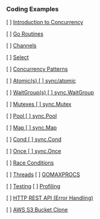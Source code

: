 ### Coding Examples

[ ] [Introduction to Concurrency](https://github.com/golang-basics/concurrency/tree/master/intro)

[ ] [Go Routines](https://github.com/golang-basics/concurrency/tree/master/go-routines)

[ ] [Channels](https://github.com/golang-basics/concurrency/tree/master/channels)

[ ] [Select](https://github.com/golang-basics/concurrency/tree/master/select)

[ ] [Concurrency Patterns](https://github.com/golang-basics/concurrency/tree/master/patterns)

[ ] [Atomic(s) [ ] sync/atomic](https://github.com/golang-basics/concurrency/tree/master/atomics)

[ ] [WaitGroup(s) [ ] sync.WaitGroup](https://github.com/golang-basics/concurrency/tree/master/waitgroups)

[ ] [Mutexes [ ] sync.Mutex](https://github.com/golang-basics/concurrency/tree/master/mutexes)

[ ] [Pool [ ] sync.Pool](https://github.com/golang-basics/concurrency/tree/master/pool)

[ ] [Map [ ] sync.Map](https://github.com/golang-basics/concurrency/tree/master/mutexes/syncmap)

[ ] [Cond [ ] sync.Cond](https://github.com/golang-basics/concurrency/tree/master/mutexes/cond)

[ ] [Once [ ] sync.Once](https://github.com/golang-basics/concurrency/tree/master/mutexes/once)

[ ] [Race Conditions](https://github.com/golang-basics/concurrency/tree/master/go-routines/race-condition)

[ ] [Threads](https://github.com/golang-basics/concurrency/tree/master/threads)
[ ] [GOMAXPROCS](https://github.com/golang-basics/concurrency/tree/master/gomaxprocs)

[ ] [Testing](https://github.com/golang-basics/concurrency/tree/master/testing)
[ ] [Profiling](https://github.com/golang-basics/concurrency/tree/master/profiling)

[ ] [HTTP REST API (Error Handling)](https://github.com/golang-basics/concurrency/blob/master/patterns/error-handling/http/main.go)

[ ] [AWS S3 Bucket Clone](https://github.com/golang-basics/concurrency/tree/master/s3)